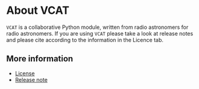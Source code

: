 # About VCAT

`VCAT` is a collaborative Python module, written from radio astronomers for
radio astronomers. If you are using `VCAT` please take a look at release notes
and please cite according to the information in the Licence tab.

## More information
- [License](license.md)
- [Release note](release-note.md)

